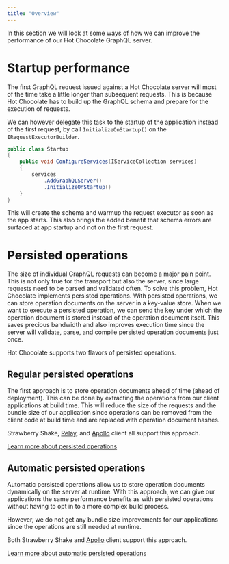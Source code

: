 ```yaml
---
title: "Overview"
---
```


In this section we will look at some ways of how we can improve the performance of our Hot Chocolate GraphQL server.

# Startup performance

The first GraphQL request issued against a Hot Chocolate server will most of the time take a little longer than subsequent requests. This is because Hot Chocolate has to build up the GraphQL schema and prepare for the execution of requests.

We can however delegate this task to the startup of the application instead of the first request, by call `InitializeOnStartup()` on the `IRequestExecutorBuilder`.

```csharp
public class Startup
{
    public void ConfigureServices(IServiceCollection services)
    {
        services
            .AddGraphQLServer()
            .InitializeOnStartup()
    }
}
```

This will create the schema and warmup the request executor as soon as the app starts. This also brings the added benefit that schema errors are surfaced at app startup and not on the first request.

# Persisted operations

The size of individual GraphQL requests can become a major pain point. This is not only true for the transport but also the server, since large requests need to be parsed and validated often. To solve this problem, Hot Chocolate implements persisted operations. With persisted operations, we can store operation documents on the server in a key-value store. When we want to execute a persisted operation, we can send the key under which the operation document is stored instead of the operation document itself. This saves precious bandwidth and also improves execution time since the server will validate, parse, and compile persisted operation documents just once.

Hot Chocolate supports two flavors of persisted operations.

## Regular persisted operations

The first approach is to store operation documents ahead of time (ahead of deployment).
This can be done by extracting the operations from our client applications at build time. This will reduce the size of the requests and the bundle size of our application since operations can be removed from the client code at build time and are replaced with operation document hashes.

Strawberry Shake, [Relay](https://relay.dev/docs/guides/persisted-queries/), and [Apollo](https://www.apollographql.com/docs/react/api/link/persisted-queries/) client all support this approach.

[Learn more about persisted operations](/docs/hotchocolate/v14/performance/persisted-operations)

## Automatic persisted operations

Automatic persisted operations allow us to store operation documents dynamically on the server at runtime. With this approach, we can give our applications the same performance benefits as with persisted operations without having to opt in to a more complex build process.

However, we do not get any bundle size improvements for our applications since the operations are still needed at runtime.

Both Strawberry Shake and [Apollo](https://www.apollographql.com/docs/apollo-server/performance/apq/) client support this approach.

[Learn more about automatic persisted operations](/docs/hotchocolate/v14/performance/automatic-persisted-operations)
